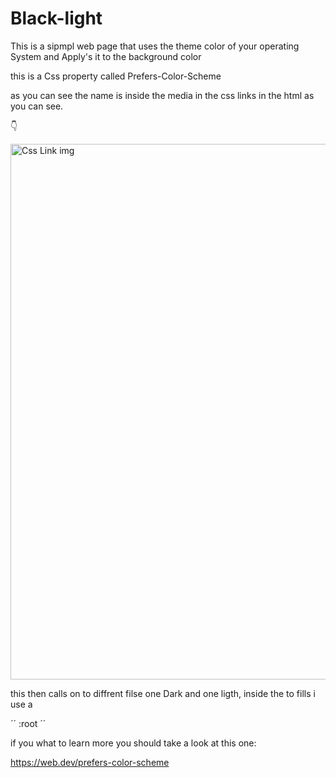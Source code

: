 # Black-light
This is a sipmpl web page that uses the theme color of your operating System and Apply's it to the background color 

this is a Css property called Prefers-Color-Scheme 

as you can see the name is inside the media in the css links in the html as you can see.

👇

<img width="857" alt="Css Link img" src="https://user-images.githubusercontent.com/32140076/62956384-252e3a80-bdf3-11e9-9fbc-975959bf3555.png">

this then calls on to diffrent filse one Dark and one ligth, inside the to fills i use a 

´´
:root 
´´








if you what to learn more you should take a look at this one:

https://web.dev/prefers-color-scheme
